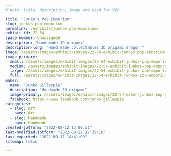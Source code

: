 ```yaml
---
# note: title, description, image are used for SEO

title: "Junko's Pop Emporium"
slug: junkos-pop-emporium
permalink: /exhibits/junkos-pop-emporium/
exhibit-id: 22-54
space-number: Unassigned
description: "Hand made 3D origami"
description-long: "Hand made collectables 3D origami dragon "
image: /assets/images/exhibit-images/22-54-exhibit-junkos-pop-emporium-img-0909-2-large.JPG
image-primary: 
  small: /assets/images/exhibit-images/22-54-exhibit-junkos-pop-emporium-img-0909-2-small.JPG
  medium: /assets/images/exhibit-images/22-54-exhibit-junkos-pop-emporium-img-0909-2-medium.JPG
  large: /assets/images/exhibit-images/22-54-exhibit-junkos-pop-emporium-img-0909-2-large.JPG
  full: /assets/images/exhibit-images/22-54-exhibit-junkos-pop-emporium-img-0909-2-full.JPG
maker: 
  name: "Junko Gillespie"
  description: "Handmade 3D origami"
  image-primary: /assets/images/exhibit-images/22-54-maker-junkos-pop-emporium-13301470-1117956001589418-4494421068706791855-o-medium.jpg
  facebook: https://www.facebook.com/junko.gillespie
categories: 
  - slug: art
    name: Art
  - slug: handmade
    name: Handmade
created-jotform: "2022-08-12 13:00:51"
last-modified-jotform: "2022-08-22 17:39:16"
last-exported: "2022-09-17 14:41:09"
sitemap: false

---
```

